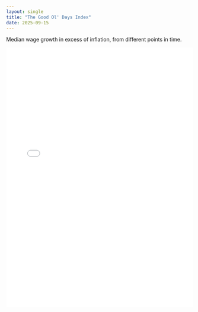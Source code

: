 ```yaml
---
layout: single
title: "The Good Ol' Days Index"
date: 2025-09-15
---
```


Median wage growth in excess of inflation, from different points in time.

<iframe src="{{ site.baseurl }}/assets/charts/01_cagr_chart_median_wage_vs_all_housing.html" width="100%" height="700" frameborder="0"></iframe>